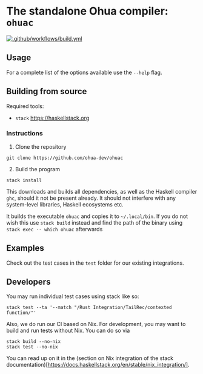 # The standalone Ohua compiler: `ohuac`

[![.github/workflows/build.yml](https://github.com/ohua-lang/ohuac/actions/workflows/build.yml/badge.svg)](https://github.com/ohua-lang/ohuac/actions/workflows/build.yml)

## Usage

For a complete list of the options available use the `--help` flag.

## Building from source

Required tools:

- `stack` https://haskellstack.org

### Instructions

1. Clone the repository
```
git clone https://github.com/ohua-dev/ohuac
```

2. Build the program

```
stack install
```

   This downloads and builds all dependencies, as well as the Haskell compiler
   `ghc`, should it not be present already. It should not interfere with any
   system-level libraries, Haskell ecosystems etc.

   It builds the executable `ohuac` and copies it to `~/.local/bin`. If you do
   not wish this use `stack build` instead and find the path of the binary using
   `stack exec -- which ohuac` afterwards


## Examples

Check out the test cases in the `test` folder for our existing integrations.

## Developers

You may run individual test cases using stack like so:

```
stack test --ta '--match "/Rust Integration/TailRec/contexted function/"'
```

Also, we do run our CI based on Nix. For development, you may want to build and run tests without Nix.
You can do so via
```
stack build --no-nix
stack test --no-nix
```
You can read up on it in the (section on Nix integration of the stack documentation)[https://docs.haskellstack.org/en/stable/nix_integration/].
